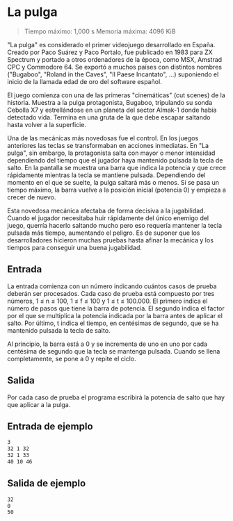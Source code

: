 # La pulga

>Tiempo máximo: 1,000 s  Memoria máxima: 4096 KiB

"La pulga" es considerado el primer videojuego desarrollado en España. Creado por Paco Suárez y Paco Portalo, fue publicado en 1983 para ZX Spectrum y portado a otros ordenadores de la época, como MSX, Amstrad CPC y Commodore 64. Se exportó a muchos países con distintos nombres ("Bugaboo", "Roland in the Caves", "Il Paese Incantato", …) suponiendo el inicio de la llamada edad de oro del software español.

El juego comienza con una de las primeras "cinemáticas" (cut scenes) de la historia. Muestra a la pulga protagonista, Bugaboo, tripulando su sonda Cebolla X7 y estrellándose en un planeta del sector Almak-1 donde había detectado vida. Termina en una gruta de la que debe escapar saltando hasta volver a la superficie.

Una de las mecánicas más novedosas fue el control. En los juegos anteriores las teclas se transformaban en acciones inmediatas. En "La pulga", sin embargo, la protagonista salta con mayor o menor intensidad dependiendo del tiempo que el jugador haya mantenido pulsada la tecla de salto. En la pantalla se muestra una barra que indica la potencia y que crece rápidamente mientras la tecla se mantiene pulsada. Dependiendo del momento en el que se suelte, la pulga saltará más o menos. Si se pasa un tiempo máximo, la barra vuelve a la posición inicial (potencia 0) y empieza a crecer de nuevo.

Esta novedosa mecánica afectaba de forma decisiva a la jugabilidad. Cuando el jugador necesitaba huir rápidamente del único enemigo del juego, querría hacerlo saltando mucho pero eso requería mantener la tecla pulsada más tiempo, aumentando el peligro. Es de suponer que los desarrolladores hicieron muchas pruebas hasta afinar la mecánica y los tiempos para conseguir una buena jugabilidad.

## Entrada

La entrada comienza con un número indicando cuántos casos de prueba deberán ser procesados. Cada caso de prueba está compuesto por tres números, 1 ≤ n ≤ 100, 1 ≤ f ≤ 100 y 1 ≤ t ≤ 100.000. El primero indica el número de pasos que tiene la barra de potencia. El segundo indica el factor por el que se multiplica la potencia indicada por la barra antes de aplicar el salto. Por último, t indica el tiempo, en centésimas de segundo, que se ha mantenido pulsada la tecla de salto.

Al principio, la barra está a 0 y se incrementa de uno en uno por cada centésima de segundo que la tecla se mantenga pulsada. Cuando se llena completamente, se pone a 0 y repite el ciclo.

## Salida

Por cada caso de prueba el programa escribirá la potencia de salto que hay que aplicar a la pulga.

## Entrada de ejemplo

```cmd
3
32 1 32
32 1 33
40 10 46
```

## Salida de ejemplo

```cmd
32
0
50
```
